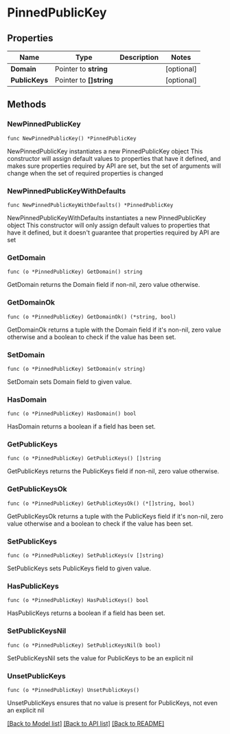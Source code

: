 # PinnedPublicKey

## Properties

Name | Type | Description | Notes
------------ | ------------- | ------------- | -------------
**Domain** | Pointer to **string** |  | [optional] 
**PublicKeys** | Pointer to **[]string** |  | [optional] 

## Methods

### NewPinnedPublicKey

`func NewPinnedPublicKey() *PinnedPublicKey`

NewPinnedPublicKey instantiates a new PinnedPublicKey object
This constructor will assign default values to properties that have it defined,
and makes sure properties required by API are set, but the set of arguments
will change when the set of required properties is changed

### NewPinnedPublicKeyWithDefaults

`func NewPinnedPublicKeyWithDefaults() *PinnedPublicKey`

NewPinnedPublicKeyWithDefaults instantiates a new PinnedPublicKey object
This constructor will only assign default values to properties that have it defined,
but it doesn't guarantee that properties required by API are set

### GetDomain

`func (o *PinnedPublicKey) GetDomain() string`

GetDomain returns the Domain field if non-nil, zero value otherwise.

### GetDomainOk

`func (o *PinnedPublicKey) GetDomainOk() (*string, bool)`

GetDomainOk returns a tuple with the Domain field if it's non-nil, zero value otherwise
and a boolean to check if the value has been set.

### SetDomain

`func (o *PinnedPublicKey) SetDomain(v string)`

SetDomain sets Domain field to given value.

### HasDomain

`func (o *PinnedPublicKey) HasDomain() bool`

HasDomain returns a boolean if a field has been set.

### GetPublicKeys

`func (o *PinnedPublicKey) GetPublicKeys() []string`

GetPublicKeys returns the PublicKeys field if non-nil, zero value otherwise.

### GetPublicKeysOk

`func (o *PinnedPublicKey) GetPublicKeysOk() (*[]string, bool)`

GetPublicKeysOk returns a tuple with the PublicKeys field if it's non-nil, zero value otherwise
and a boolean to check if the value has been set.

### SetPublicKeys

`func (o *PinnedPublicKey) SetPublicKeys(v []string)`

SetPublicKeys sets PublicKeys field to given value.

### HasPublicKeys

`func (o *PinnedPublicKey) HasPublicKeys() bool`

HasPublicKeys returns a boolean if a field has been set.

### SetPublicKeysNil

`func (o *PinnedPublicKey) SetPublicKeysNil(b bool)`

 SetPublicKeysNil sets the value for PublicKeys to be an explicit nil

### UnsetPublicKeys
`func (o *PinnedPublicKey) UnsetPublicKeys()`

UnsetPublicKeys ensures that no value is present for PublicKeys, not even an explicit nil

[[Back to Model list]](../README.md#documentation-for-models) [[Back to API list]](../README.md#documentation-for-api-endpoints) [[Back to README]](../README.md)


